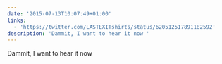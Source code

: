```yaml
---
date: '2015-07-13T10:07:49+01:00'
links:
  - 'https://twitter.com/LASTEXITshirts/status/620512517891182592'
description: 'Dammit, I want to hear it now '
---
```

Dammit, I want to hear it now 
